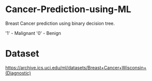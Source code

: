 # Cancer-Prediction-using-ML
Breast Cancer prediction using binary decision tree.

'1' - Malignant
'0' - Benign

# Dataset
https://archive.ics.uci.edu/ml/datasets/Breast+Cancer+Wisconsin+(Diagnostic)

